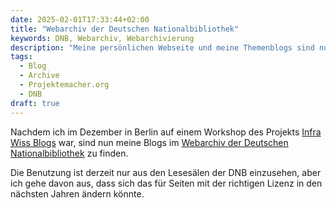 ```yaml
---
date: 2025-02-01T17:33:44+02:00
title: "Webarchiv der Deutschen Nationalbibliothek"
keywords: DNB, Webarchiv, Webarchivierung
description: "Meine persönlichen Webseite und meine Themenblogs sind nun im Webarchiv der Deutschen Nationalbibliothek"
tags:
  - Blog
  - Archive
  - Projektemacher.org
  - DNB
draft: true
---
```


Nachdem ich im Dezember in Berlin auf einem Workshop des Projekts [Infra Wiss Blogs](https://www.ibi.hu-berlin.de/de/forschung/infomanagement/projekte/infra-wiss-blogs) war, sind nun meine Blogs im [Webarchiv der Deutschen Nationalbibliothek](https://www.dnb.de/DE/Professionell/Sammeln/Sammlung_Websites/sammlung_websites_node.html) zu finden.

Die Benutzung ist derzeit nur aus den Lesesälen der DNB einzusehen, aber ich gehe davon aus, dass sich das für Seiten mit der richtigen Lizenz in den nächsten Jahren ändern könnte.
